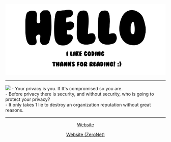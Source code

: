 <p align="center">
  <img src="https://github.com/I2rys/I2rys/blob/main/image.png?raw=true"></img>
</p>

<hr>
  <a href="https://github.com/cspi-git"><img src="https://qu.ax/NYWW.png"></img></a>
- Your privacy is you. If It's compromised so you are.<br>
- Before privacy there is security, and without security, who is going to protect your privacy?<br>
- It only takes 1 lie to destroy an organization reputation without great reasons.

<hr>
<p align="center"><a href="https://i2rys.vercel.app/">Website</a></p>
<p align="center"><a href="http://127.0.0.1:43110/1EZPQZyGBavj3TQJXdBnfZ1Kcw4WgnXDFr/">Website (ZeroNet)</a></p>
